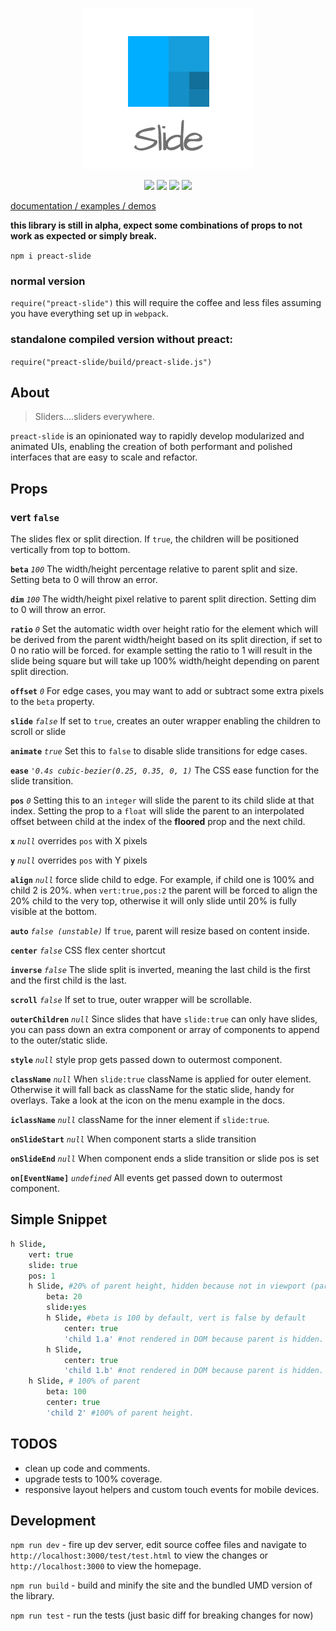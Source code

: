 <p align="center"><a href="http://arxii.github.io/preact-slide" alt="logo"><img src="/site/logo.png" /></a></p>
<p align="center">
<a href="https://npmjs.com/package/preact-slide" alt="npm link"><img src="https://img.shields.io/npm/v/preact-slide.svg?style=flat-square" /></a>
<a href="https://github.com/developit/preact" alt="preact dependency v8.2.7"><img src="https://img.shields.io/badge/preact-v8.2.7-blue.svg?style=flat-square" /></a>
<a href="https://travis-ci.org/arxii/preact-slide" alt="travis ci build and test"><img src="https://img.shields.io/travis/arxii/preact-slide.svg?style=flat-square" /></a>
<a href="https://coveralls.io/github/arxii/preact-slide" alt="travis ci build and test"><img src="https://img.shields.io/coveralls/arxii/preact-slide.svg?style=flat-square" /></a>

</p>


[documentation / examples / demos](http://arxii.github.io/preact-slide)

**this library is still in alpha, expect some combinations of props to not work as expected or simply break.**


`npm i preact-slide`






### normal version
`require("preact-slide")` this will require the coffee and less files assuming you have everything set up in `webpack`.

### standalone compiled version without preact:
`require("preact-slide/build/preact-slide.js")`


## About
> Sliders....sliders everywhere.


`preact-slide` is an opinionated way to rapidly develop modularized and animated UIs, enabling the creation of both performant and polished interfaces that are easy to scale and refactor.


## Props
### vert `false`
The slides flex or split direction. If `true`, the children will be positioned vertically from top to bottom.


**`beta`** *`100`* The width/height percentage relative to parent split and size. Setting beta to 0 will throw an error.

**`dim`** *`100`* The width/height pixel relative to parent split direction. Setting dim to 0 will throw an error.

**`ratio`** *`0`* Set the automatic width over height ratio for the element which will be derived from the parent width/height based on its split direction, if set to 0 no ratio will be forced. for example setting the ratio to 1 will result in the slide being square but will take up 100% width/height depending on parent split direction.

**`offset`** *`0`* For edge cases, you may want to add or subtract some extra pixels to the `beta` property.

**`slide`** *`false`* If set to `true`, creates an outer wrapper enabling the children to scroll or slide

**`animate`** *`true`* Set this to `false` to disable slide transitions for edge cases.

**`ease`** *`'0.4s cubic-bezier(0.25, 0.35, 0, 1)`* The CSS ease function for the slide transition.

**`pos`** *`0`* Setting this to an `integer` will slide the parent to its child slide at that index. Setting the prop to a `float` will slide the parent to an interpolated offset between child at the index of the **floored** prop and the next child.

**`x`** *`null`* overrides `pos` with X pixels

**`y`** *`null`* overrides `pos` with Y pixels

**`align`** *`null`* force slide child to edge. For example, if child one is 100% and child 2 is 20%. when `vert:true,pos:2` the parent will be forced to align the 20% child to the very top, otherwise it will only slide until 20% is fully visible at the bottom.

**`auto`** *`false (unstable)`* If `true`, parent will resize based on content inside.

**`center`** *`false`* CSS flex center shortcut

**`inverse`** *`false`* The slide split is inverted, meaning the last child is the first and the first child is the last.

**`scroll`** *`false`* If set to true, outer wrapper will be scrollable.

**`outerChildren`** *`null`* Since slides that have `slide:true` can only have slides, you can pass down an extra component or array of components to append to the outer/static slide.

**`style`** *`null`* style prop gets passed down to outermost component.

**`className`** *`null`* When `slide:true` className is applied for outer element. Otherwise it will fall back as className for the static slide, handy for overlays. Take a look at the icon on the menu example in the docs.

**`iclassName`** *`null`* className for the inner element if `slide:true`.

**`onSlideStart`** *`null`* When component starts a slide transition

**`onSlideEnd`** *`null`* When component ends a slide transition or slide pos is set

**`on[EventName]`** *`undefined`* All events get passed down to outermost component.



## Simple Snippet
```coffeescript
h Slide,
	vert: true
	slide: true
	pos: 1
	h Slide, #20% of parent height, hidden because not in viewport (parent pos:1)
		beta: 20
		slide:yes
		h Slide, #beta is 100 by default, vert is false by default
			center: true
			'child 1.a' #not rendered in DOM because parent is hidden.
		h Slide,
			center: true
			'child 1.b' #not rendered in DOM because parent is hidden.
	h Slide, # 100% of parent 
		beta: 100
		center: true
		'child 2' #100% of parent height.
```


## TODOS
+ clean up code and comments.
+ upgrade tests to 100% coverage.
+ responsive layout helpers and custom touch events for mobile devices.



## Development
`npm run dev` - fire up dev server, edit source coffee files and navigate to `http://localhost:3000/test/test.html` to view the changes or `http://localhost:3000` to view the homepage. 

`npm run build` - build and minify the site and the bundled UMD version of the library.

`npm run test` - run the tests (just basic diff for breaking changes for now)

